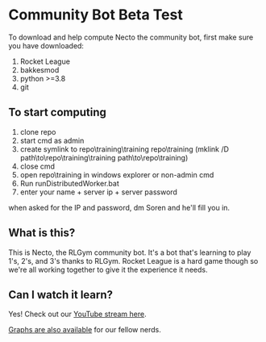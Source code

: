 # Community Bot Beta Test

To download and help compute Necto the community bot, first make sure you have downloaded:
1. Rocket League
2. bakkesmod
3. python >=3.8
4. git


## To start computing

1. clone repo
2. start cmd as admin
3. create symlink to repo\training\training repo\training (mklink /D path\to\repo\training\training path\to\repo\training)
4. close cmd
6. open repo\training in windows explorer or non-admin cmd
7. Run runDistributedWorker.bat
8. enter your name + server ip + server password

when asked for the IP and password, dm Soren and he'll fill you in. 


## What is this?

This is Necto, the RLGym community bot. It's a bot that's learning to play 1's, 2's, and 3's thanks to RLGym.
Rocket League is a hard game though so we're all working together to give it the experience it needs.


## Can I watch it learn?

Yes! Check out our [YouTube stream here](https://www.youtube.com/channel/UCe6oW45xK4zadoHEbWizmug).

[Graphs are also available](https://wandb.ai/rolv-arild/rocket-learn) for our fellow nerds.

